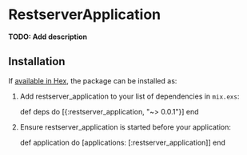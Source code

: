 # RestserverApplication

**TODO: Add description**

## Installation

If [available in Hex](https://hex.pm/docs/publish), the package can be installed as:

  1. Add restserver_application to your list of dependencies in `mix.exs`:

        def deps do
          [{:restserver_application, "~> 0.0.1"}]
        end

  2. Ensure restserver_application is started before your application:

        def application do
          [applications: [:restserver_application]]
        end

